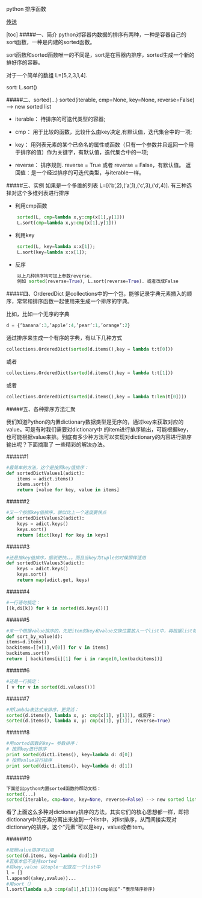 
python 排序函数

[传送][0]

[toc]
#####一、简介
python对容器内数据的排序有两种，一种是容器自己的sort函数，一种是内建的sorted函数。

sort函数和sorted函数唯一的不同是，sort是在容器内排序，sorted生成一个新的排好序的容器。


对于一个简单的数组 L=[5,2,3,1,4].

sort: L.sort()

#####二、sorted(...)
 sorted(iterable, cmp=None, key=None, reverse=False) --> new sorted list

* iterable：
  待排序的可迭代类型的容器;

* cmp：
  用于比较的函数，比较什么由key决定,有默认值，迭代集合中的一项;

* key：
  用列表元素的某个已命名的属性或函数（只有一个参数并且返回一个用于排序的值）作为关键字，有默认值，迭代集合中的一项;

* reverse：
  排序规则. reverse = True 或者 reverse = False，有默认值。
返回值：是一个经过排序的可迭代类型，与iterable一样。

#####三、实例
如果是一个多维的列表 L=[(‘b’,2),(‘a’,1),(‘c’,3),(‘d’,4)].
有三种选择对这个多维列表进行排序

* 利用cmp函数
```python
    sorted(L, cmp=lambda x,y:cmp(x[1],y[1]))
    L.sort(cmp=lambda x,y:cmp(x[1],y[1]))
```

* 利用key
```python
    sorted(L, key=lambda x:x[1]);
    L.sort(key=lambda x:x[1]);
```

* 反序
```python
    以上几种排序均可加上参数reverse.
    例如 sorted(reverse=True), L.sort(reverse=True). 或者改成False
```

#####四、OrderedDict
 是collections中的一个包，能够记录字典元素插入的顺序，常常和排序函数一起使用来生成一个排序的字典。

比如，比如一个无序的字典
```python
d = {‘banana’:3,’apple’:4,’pear’:1,’orange’:2}
```
通过排序来生成一个有序的字典，有以下几种方式
```python
collections.OrderedDict(sorted(d.items(),key = lambda t:t[0]))
```
或者
```python
collections.OrderedDict(sorted(d.items(),key = lambda t:t[1]))
```
或者
```python
collections.OrderedDict(sorted(d.items(),key = lambda t:len(t[0])))
```

#####五、各种排序方法汇聚

我们知道Python的内置dictionary数据类型是无序的，通过key来获取对应的value。可是有时我们需要对dictionary中 的item进行排序输出，可能根据key，也可能根据value来排。到底有多少种方法可以实现对dictionary的内容进行排序输出呢？下面摘取了 一些精彩的解决办法。 

######1
```python
#最简单的方法，这个是按照key值排序： 
def sortedDictValues1(adict): 
	items = adict.items() 
	items.sort() 
	return [value for key, value in items] 
```
######2

```python
#又一个按照key值排序，貌似比上一个速度要快点 
def sortedDictValues2(adict): 
	keys = adict.keys() 
	keys.sort() 
	return [dict[key] for key in keys] 
```

######3
```python
#还是按key值排序，据说更快。。。而且当key为tuple的时候照样适用 
def sortedDictValues3(adict): 
	keys = adict.keys() 
	keys.sort() 
	return map(adict.get, keys) 
```

######4
```python
#一行语句搞定： 
[(k,di[k]) for k in sorted(di.keys())] 
```

######5
```python
#来一个根据value排序的，先把item的key和value交换位置放入一个list中，再根据list每个元素的第一个值，即原来的value值，排序： 
def sort_by_value(d): 
items=d.items() 
backitems=[[v[1],v[0]] for v in items] 
backitems.sort() 
return [ backitems[i][1] for i in range(0,len(backitems))] 
```

######6
```python
#还是一行搞定： 
[ v for v in sorted(di.values())] 
```

######7
```python
#用lambda表达式来排序，更灵活： 
sorted(d.items(), lambda x, y: cmp(x[1], y[1])), 或反序： 
sorted(d.items(), lambda x, y: cmp(x[1], y[1]), reverse=True) 
```

######8
```python
#用sorted函数的key= 参数排序： 
# 按照key进行排序 
print sorted(dict1.items(), key=lambda d: d[0]) 
# 按照value进行排序 
print sorted(dict1.items(), key=lambda d: d[1]) 
```

######9

```python
下面给出python内置sorted函数的帮助文档： 
sorted(...) 
sorted(iterable, cmp=None, key=None, reverse=False) --> new sorted list 
```

看了上面这么多种对dictionary排序的方法，其实它们的核心思想都一样，即把dictionary中的元素分离出来放到一个list中，对list排序，从而间接实现对dictionary的排序。这个“元素”可以是key，value或者item。 

######10

```python
#按照value排序可以用 
sorted(d.items, key=lambda d:d[1]) 
#若版本低不支持sorted 
#将key,value 以tuple一起放在一个list中 
l = [] 
l.append((akey,avalue))... 
#用sort（） 
l.sort(lambda a,b :cmp(a[1],b[1]))(cmp前加“-”表示降序排序)
```

















[0]:http://www.cnblogs.com/linyawen/archive/2012/03/15/2398302.html